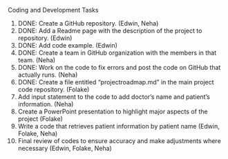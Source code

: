 Coding and Development Tasks

1. DONE: Create a GitHub repository. (Edwin, Neha)
2. DONE: Add a Readme page with the description of the project to repository. (Edwin)
3. DONE: Add code example. (Edwin)
4. DONE: Create a team in GitHub organization with the members in that team. (Neha)
5. DONE: Work on the code to fix errors  and post the code on GitHub that actually runs. (Neha)
6. DONE: Create a file entitled “projectroadmap.md” in the main project code repository. (Folake)
7. Add input statement to the code to add doctor’s name and patient’s information. (Neha)
8. Create a PowerPoint presentation to highlight major aspects of the project (Folake)
9. Write a code that retrieves patient information by patient name (Edwin, Folake, Neha)
10. Final review of codes to ensure accuracy and make adjustments where necessary (Edwin, Folake, Neha) 
